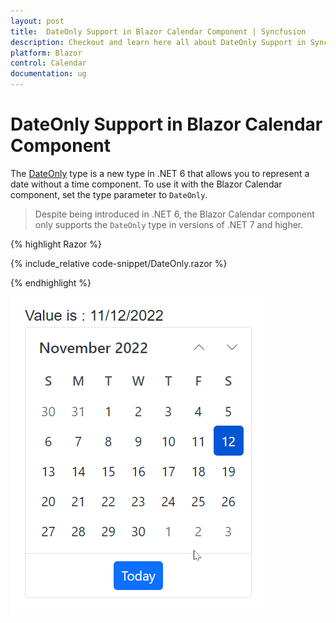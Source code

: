 ```yaml
---
layout: post
title:  DateOnly Support in Blazor Calendar Component | Syncfusion
description: Checkout and learn here all about DateOnly Support in Syncfusion Blazor Calendar component and much more.
platform: Blazor
control: Calendar
documentation: ug
---
```


# DateOnly Support in Blazor Calendar Component

The [DateOnly](https://learn.microsoft.com/en-us/dotnet/api/system.dateonly?view=net-7.0) type is a new type in .NET 6 that allows you to represent a date without a time component. To use it with the Blazor Calendar component, set the type parameter to `DateOnly`.

> Despite being introduced in .NET 6, the Blazor Calendar component only supports the `DateOnly` type in versions of .NET 7 and higher.

{% highlight Razor %}

{% include_relative code-snippet/DateOnly.razor %}

{% endhighlight %}


![Blazor Calendar with DateOnly](./images/CalendarDateOnly.gif)